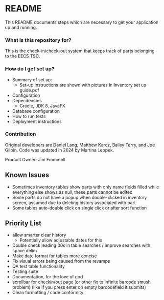 # README #

This README documents steps which are necessary to get your application up and running.

### What is this repository for? ###

This is the check-in/check-out system that keeps track of parts belonging to the EECS TSC.

### How do I get set up? ###

* Summary of set up:
  * Set-up instructions are shown with pictures in Inventory set up guide.pdf
* Configuration
* Dependencies
  * Gradle, JDK 8, JavaFX 
* Database configuration
* How to run tests
* Deployment instructions

### Contribution ###

Original developers are Daniel Lang, Matthew Karcz, Bailey Terry, and Joe Gilpin. Code was updated in 2024 by Martina Leppek.

Product Owner: Jim Frommell

## Known Issues ##
* Sometimes inventory tables show parts with only name fields filled while everything else shows as null, these parts cannot be edited
* Some parts do not have a popup when double-clicked in inventory screen, assumed due to deleting history associated with part
* Some tables auto-double click on single click or after sort function

## Priority List ##
* allow smarter clear history
  * Potentially allow adjustable dates for this
* Double check leading 00s in table searches / improve searches with space delim
* Make date format for tables more concise
* Fix visual errors being caused from the revamps
* QA test table functionality
* Testing suite
* Documentation, for the love of god
* scrollbar for checkin/out page (or other fix to infinite barcode smush problem) (like if you press enter on empty barcodefield it submits)
* Clean formatting / code conformity
